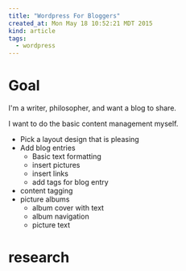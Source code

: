 ```yaml
---
title: "Wordpress For Bloggers"
created_at: Mon May 18 10:52:21 MDT 2015
kind: article
tags:
  - wordpress
---
```


# Goal

I'm a writer, philosopher, and want a blog to share.

I want to do the basic content management myself.

* Pick a layout design that is pleasing
* Add blog entries
  * Basic text formatting
  * insert pictures
  * insert links
  * add tags for blog entry
* content tagging
* picture albums
  * album cover with text
  * album navigation
  * picture text 


# research

